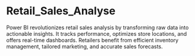 # Retail_Sales_Analyse
Power BI revolutionizes retail sales analysis by transforming raw data into actionable insights. It tracks performance, optimizes store locations, and offers real-time dashboards. Retailers benefit from efficient inventory management, tailored marketing, and accurate sales forecasts.
